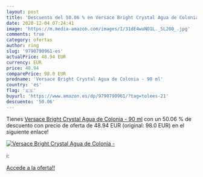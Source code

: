 ```yaml
---
layout: post
title: 'Descuento del 50.06 % en Versace Bright Crystal Agua de Colonia -'
date: 2020-12-04 07:24:41
image: 'https://m.media-amazon.com/images/I/31dE4wuNO1L._SL200_.jpg'
comments: true
category: ofertas
author: ring
slug: '9790790961-es'
actualPrice: 48.94 EUR
currency: EUR
price: 48.94
comparePrice: 98.0 EUR
prodname: 'Versace Bright Crystal Agua de Colonia - 90 ml'
country: 'es'
flag: '🇪🇸'
buyurl: 'https://www.amazon.es/dp/9790790961/?tag=tolees-21'
descuento: '50.06'
---
```


Tienes [Versace Bright Crystal Agua de Colonia - 90 ml](https://www.amazon.es/dp/9790790961/?tag=tolees-21) con un 50.06 % de descuento con precio de oferta de 48.94 EUR (original: 98.0 EUR) en el siguiente enlace!

[![Versace Bright Crystal Agua de Colonia -](https://m.media-amazon.com/images/I/31dE4wuNO1L._SL200_.jpg)](https://www.amazon.es/dp/9790790961/?tag=tolees-21)

ℹ️:


[Accede a la oferta!!](https://www.amazon.es/dp/9790790961/?tag=tolees-21)
